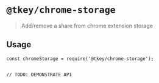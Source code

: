 # `@tkey/chrome-storage`

> Add/remove a share from chrome extension storage

## Usage

```
const chromeStorage = require('@tkey/chrome-storage');


// TODO: DEMONSTRATE API
```
